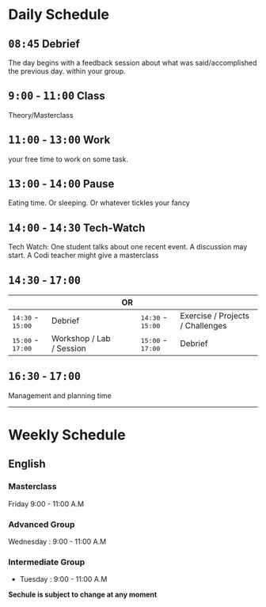 # Daily Schedule

## <kbd>08:45</kbd> Debrief

The day begins with a feedback session about what was said/accomplished the previous day. within your group.

## <kbd>9:00</kbd> - <kbd>11:00</kbd> Class

Theory/Masterclass

## <kbd>11:00</kbd> - <kbd>13:00</kbd> Work

your free time to work on some task.

## <kbd>13:00</kbd> - <kbd>14:00</kbd> Pause

Eating time. Or sleeping. Or whatever tickles your fancy

## <kbd>14:00</kbd> - <kbd>14:30</kbd> Tech-Watch

Tech Watch: One student talks about one recent event. A discussion may start. A Codi teacher might give a masterclass

## <kbd>14:30</kbd> - <kbd>17:00</kbd>

|                                     |                          | OR  |                                     |                                  |
| ----------------------------------- | ------------------------ | --- | ----------------------------------- | -------------------------------- |
| <kbd>14:30</kbd> - <kbd>15:00</kbd> | Debrief                  |     | <kbd>14:30</kbd> - <kbd>15:00</kbd> | Exercise / Projects / Challenges |
| <kbd>15:00</kbd> - <kbd>17:00</kbd> | Workshop / Lab / Session |     | <kbd>15:00</kbd> - <kbd>17:00</kbd> | Debrief                          |

## <kbd>16:30</kbd> - <kbd>17:00</kbd>

Management and planning time

---

# Weekly Schedule

<!-- # General

### Tuesday

Logic Session : 15:00 - 17:00 P.M

### Thursday

Logic Lab : 15:00 - 17:00 P.M

### Friday

- Research & Presentation : 11:00 A.M
- Workshops : 2:00 - 5:00 P.M -->

## English

### Masterclass

Friday 9:00 - 11:00 A.M

### Advanced Group

Wednesday : 9:00 - 11:00 A.M

### Intermediate Group

- Tuesday : 9:00 - 11:00 A.M

**Sechule is subject to change at any moment**
